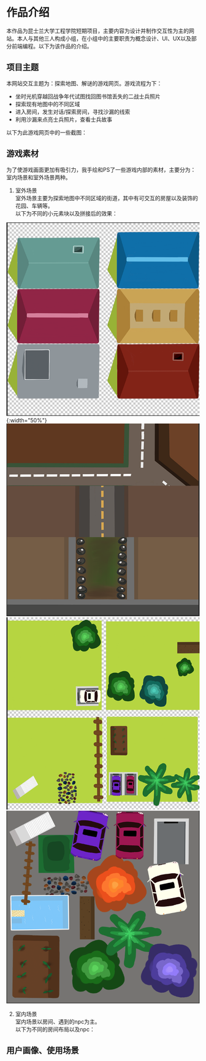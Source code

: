 # 作品介绍
本作品为昆士兰大学工程学院短期项目，主要内容为设计并制作交互性为主的网站。本人与其他三人构成小组，在小组中的主要职责为概念设计、UI、UX以及部分前端编程。以下为该作品的介绍。

## 项目主题
本网站交互主题为：探索地图、解谜的游戏网页。游戏流程为下：

* 坐时光机穿越回战争年代试图找回图书馆丢失的二战士兵照片
* 探索现有地图中的不同区域
* 进入房间，发生对话/探索房间，寻找沙漏的线索
* 利用沙漏来点亮士兵照片，查看士兵故事

以下为此游戏网页中的一些截图：

## 游戏素材
为了使游戏画面更加有吸引力，我手绘和PS了一些游戏内部的素材，主要分为：室内场景和室外场景两种。

1. 室外场景  
室外场景主要为探索地图中不同区域的街道，其中有可交互的房屋以及装饰的花园、车辆等。  
以下为不同的小元素块以及拼接后的效果：

![img](img/prework1.png){:width="50%"}
![img](img/prework2.png)
![img](img/prework3.png)
![img](img/prework4.png)


2. 室内场景  
室内场景以房间、遇到的npc为主。  
以下为不同的房间布局以及npc：


## 用户画像、使用场景























